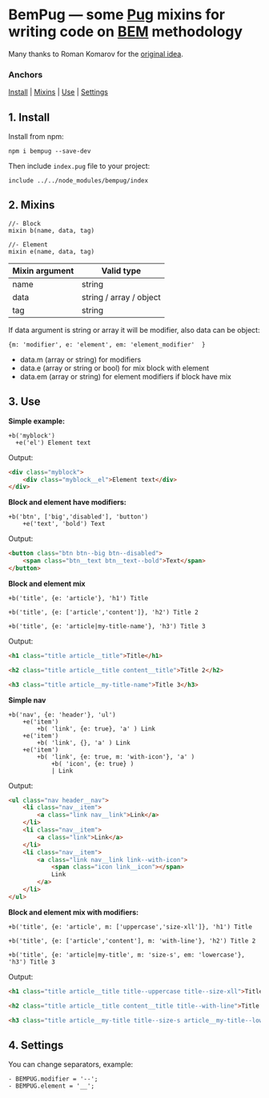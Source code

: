 [BEM]: https://en.bem.info/
[Pug]: https://pugjs.org/
[original idea]: https://github.com/kizu/bemto

# BemPug — some [Pug][] mixins for writing code on [BEM][] methodology
Many thanks to Roman Komarov for the [original idea][].

### Anchors
[Install](#1-install) | [Mixins](#2-mixins) | [Use](#3-use) | [Settings](#4-settings)

## 1. Install

Install from npm:

```Pug
npm i bempug --save-dev
```
Then include `index.pug` file to your project:
```Pug
include ../../node_modules/bempug/index
```

## 2. Mixins

```Pug
//- Block
mixin b(name, data, tag) 

//- Element
mixin e(name, data, tag)
```
|  Mixin argument  | Valid type  |
|---|---|
| name | string  |
| data | string / array / object |
| tag  | string  |

If data argument is string or array it will be modifier, also data can be object:
```Pug
{m: 'modifier', e: 'element', em: 'element_modifier'  }
```
- data.m (array or string) for modifiers
- data.e (array or string or bool) for mix block with element
- data.em (array or string) for element modifiers if block have mix

## 3. Use
**Simple example:**

```Pug
+b('myblock')
  +e('el') Element text
```

Output:

```HTML
<div class="myblock">
    <div class="myblock__el">Element text</div>
</div>
```
**Block and element have modifiers:**

```Pug
+b('btn', ['big','disabled'], 'button')
    +e('text', 'bold') Text
```

Output:

```HTML
<button class="btn btn--big btn--disabled">
    <span class="btn__text btn__text--bold">Text</span>
</button>
```

**Block and element mix**

```Pug
+b('title', {e: 'article'}, 'h1') Title

+b('title', {e: ['article','content']}, 'h2') Title 2

+b('title', {e: 'article|my-title-name'}, 'h3') Title 3
```

Output:

```HTML
<h1 class="title article__title">Title</h1>

<h2 class="title article__title content__title">Title 2</h2>

<h3 class="title article__my-title-name">Title 3</h3>
```

**Simple nav**

```Pug
+b('nav', {e: 'header'}, 'ul')
	+e('item')
		+b( 'link', {e: true}, 'a' ) Link
	+e('item')
		+b( 'link', {}, 'a' ) Link
	+e('item')
		+b( 'link', {e: true, m: 'with-icon'}, 'a' )
			+b( 'icon', {e: true} )
			| Link
```

Output:

```HTML
<ul class="nav header__nav">
    <li class="nav__item">
        <a class="link nav__link">Link</a>
    </li>
    <li class="nav__item">
        <a class="link">Link</a>
    </li>
    <li class="nav__item">
        <a class="link nav__link link--with-icon">
            <span class="icon link__icon"></span>
            Link
        </a>
    </li>
</ul>
```

**Block and element mix with modifiers:**

```Pug
+b('title', {e: 'article', m: ['uppercase','size-xll']}, 'h1') Title

+b('title', {e: ['article','content'], m: 'with-line'}, 'h2') Title 2

+b('title', {e: 'article|my-title', m: 'size-s', em: 'lowercase'}, 'h3') Title 3
```

Output:

```HTML
<h1 class="title article__title title--uppercase title--size-xll">Title</h1>

<h2 class="title article__title content__title title--with-line">Title 2</h2>

<h3 class="title article__my-title title--size-s article__my-title--lowercase">Title 3</h3>

```

## 4. Settings
You can change separators, example:

```Pug
- BEMPUG.modifier = '--';
- BEMPUG.element = '__';
```